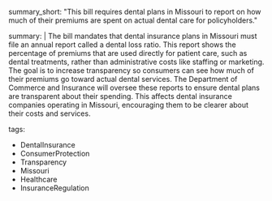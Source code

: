 summary_short: "This bill requires dental plans in Missouri to report on how much of their premiums are spent on actual dental care for policyholders."

summary: |
  The bill mandates that dental insurance plans in Missouri must file an annual report called a dental loss ratio. This report shows the percentage of premiums that are used directly for patient care, such as dental treatments, rather than administrative costs like staffing or marketing. The goal is to increase transparency so consumers can see how much of their premiums go toward actual dental services. The Department of Commerce and Insurance will oversee these reports to ensure dental plans are transparent about their spending. This affects dental insurance companies operating in Missouri, encouraging them to be clearer about their costs and services.

tags:
  - DentalInsurance
  - ConsumerProtection
  - Transparency
  - Missouri
  - Healthcare
  - InsuranceRegulation
